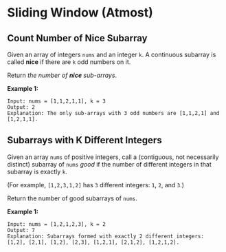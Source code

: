 # Sliding Window \(Atmost\)

## Count Number of Nice Subarray

Given an array of integers `nums` and an integer `k`. A continuous subarray is called **nice** if there are `k` odd numbers on it.

Return _the number of **nice** sub-arrays_.

**Example 1:**

```text
Input: nums = [1,1,2,1,1], k = 3
Output: 2
Explanation: The only sub-arrays with 3 odd numbers are [1,1,2,1] and [1,2,1,1].
```



## Subarrays with K Different Integers



Given an array `nums` of positive integers, call a \(contiguous, not necessarily distinct\) subarray of `nums` _good_ if the number of different integers in that subarray is exactly `k`.

\(For example, `[1,2,3,1,2]` has `3` different integers: `1`, `2`, and `3`.\)

Return the number of good subarrays of `nums`.

**Example 1:**

```text
Input: nums = [1,2,1,2,3], k = 2
Output: 7
Explanation: Subarrays formed with exactly 2 different integers: [1,2], [2,1], [1,2], [2,3], [1,2,1], [2,1,2], [1,2,1,2].
```

